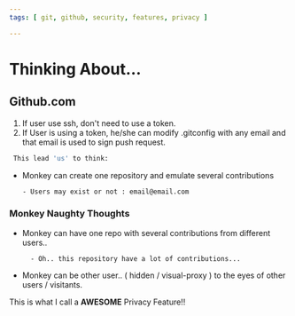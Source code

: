 ```yaml
---
tags: [ git, github, security, features, privacy ]

---
```



<h1> Thinking About... </h1>

<h2> Github.com</h2>

1. If user use ssh, don't need to use a token.
2. If User is using a token, he/she can modify .gitconfig with any email and that email is used to sign push request. 
  
```sh
 This lead 'us' to think:
```
- Monkey can create one repository and emulate several contributions 
       
      - Users may exist or not : email@email.com

<h3> Monkey Naughty Thoughts </h3>

- Monkey can have one repo with several contributions from different users.. 

        - Oh.. this repository have a lot of contributions...  

- Monkey can be other user.. ( hidden / visual-proxy ) to the eyes of other users / visitants.

This is what I call a **AWESOME** Privacy Feature!!
